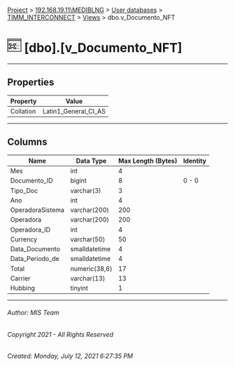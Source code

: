 #### 

[Project](../../../../index.md) > [192.168.19.11\\MEDIBLNG](../../../index.md) > [User databases](../../index.md) > [TIMM_INTERCONNECT](../index.md) > [Views](Views.md) > dbo.v_Documento_NFT

# ![Views](../../../../Images/View32.png) [dbo].[v_Documento_NFT]

---

## <a name="#properties"></a>Properties

| Property | Value |
|---|---|
| Collation | Latin1_General_CI_AS |


---

## <a name="#columns"></a>Columns

| Name | Data Type | Max Length (Bytes) | Identity |
|---|---|---|---|
| Mes | int | 4 |  |
| Documento_ID | bigint | 8 | 0 - 0 |
| Tipo_Doc | varchar(3) | 3 |  |
| Ano | int | 4 |  |
| OperadoraSistema | varchar(200) | 200 |  |
| Operadora | varchar(200) | 200 |  |
| Operadora_ID | int | 4 |  |
| Currency | varchar(50) | 50 |  |
| Data_Documento | smalldatetime | 4 |  |
| Data_Periodo_de | smalldatetime | 4 |  |
| Total | numeric(38,6) | 17 |  |
| Carrier | varchar(13) | 13 |  |
| Hubbing | tinyint | 1 |  |


---

###### Author:  MIS Team

###### Copyright 2021 - All Rights Reserved

###### Created: Monday, July 12, 2021 6:27:35 PM

